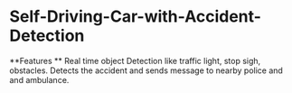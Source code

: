# Self-Driving-Car-with-Accident-Detection

**Features **
Real time object Detection like traffic light, stop sigh, obstacles.
Detects the accident and sends message to nearby police and and ambulance.
